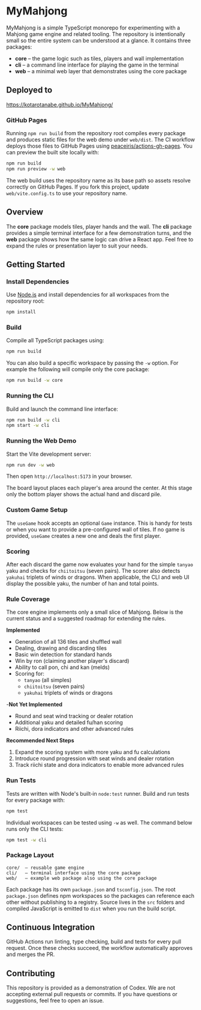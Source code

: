 # MyMahjong

MyMahjong is a simple TypeScript monorepo for experimenting with a Mahjong game engine and related tooling.  The repository is intentionally small so the entire system can be understood at a glance.  It contains three packages:

- **core** – the game logic such as tiles, players and wall implementation
- **cli** – a command line interface for playing the game in the terminal
- **web** – a minimal web layer that demonstrates using the core package

## Deployed to

https://kotarotanabe.github.io/MyMahjong/

### GitHub Pages

Running `npm run build` from the repository root compiles every package and
produces static files for the web demo under `web/dist`. The CI workflow deploys
those files to GitHub Pages using
[peaceiris/actions-gh-pages](https://github.com/peaceiris/actions-gh-pages).
You can preview the built site locally with:

```bash
npm run build
npm run preview -w web
```

The web build uses the repository name as its base path so assets resolve
correctly on GitHub Pages. If you fork this project, update `web/vite.config.ts`
to use your repository name.


## Overview

The **core** package models tiles, player hands and the wall.  The **cli**
package provides a simple terminal interface for a few demonstration turns, and
the **web** package shows how the same logic can drive a React app.  Feel free
to expand the rules or presentation layer to suit your needs.

## Getting Started

### Install Dependencies

Use [Node.js](https://nodejs.org/) and install dependencies for all workspaces from the repository root:

```bash
npm install
```

### Build

Compile all TypeScript packages using:

```bash
npm run build
```

You can also build a specific workspace by passing the `-w` option. For example
the following will compile only the core package:

```bash
npm run build -w core
```
### Running the CLI

Build and launch the command line interface:

```bash
npm run build -w cli
npm start -w cli
```

### Running the Web Demo

Start the Vite development server:

```bash
npm run dev -w web
```

Then open `http://localhost:5173` in your browser.

The board layout places each player's area around the center. At this stage only
the bottom player shows the actual hand and discard pile.

### Custom Game Setup

The `useGame` hook accepts an optional `Game` instance. This is handy for tests
or when you want to provide a pre-configured wall of tiles. If no game is
provided, `useGame` creates a new one and deals the first player.

### Scoring

After each discard the game now evaluates your hand for the simple `tanyao` yaku
and checks for `chiitoitsu` (seven pairs). The scorer also detects `yakuhai`
triplets of winds or dragons.
When applicable, the CLI and web UI display the possible yaku, the number of han
and total points.

### Rule Coverage

The core engine implements only a small slice of Mahjong. Below is the current
status and a suggested roadmap for extending the rules.

**Implemented**

- Generation of all 136 tiles and shuffled wall
- Dealing, drawing and discarding tiles
- Basic win detection for standard hands
- Win by ron (claiming another player's discard)
- Ability to call pon, chi and kan (melds)
- Scoring for:
  - `tanyao` (all simples)
  - `chiitoitsu` (seven pairs)
  - `yakuhai` triplets of winds or dragons

-**Not Yet Implemented**

- Round and seat wind tracking or dealer rotation
- Additional yaku and detailed fu/han scoring
- Riichi, dora indicators and other advanced rules

**Recommended Next Steps**

1. Expand the scoring system with more yaku and fu calculations
2. Introduce round progression with seat winds and dealer rotation
3. Track riichi state and dora indicators to enable more advanced rules


### Run Tests

Tests are written with Node's built‑in `node:test` runner. Build and run tests for every package with:

```bash
npm test
```

Individual workspaces can be tested using `-w` as well. The command below runs only the CLI tests:

```bash
npm test -w cli
```

### Package Layout

```
core/  – reusable game engine
cli/   – terminal interface using the core package
web/   – example web package also using the core package
```

Each package has its own `package.json` and `tsconfig.json`. The root
`package.json` defines npm workspaces so the packages can reference each other
without publishing to a registry. Source lives in the `src` folders and compiled
JavaScript is emitted to `dist` when you run the build script.

## Continuous Integration

GitHub Actions run linting, type checking, build and tests for every pull request.
Once these checks succeed, the workflow automatically approves and merges the PR.

## Contributing

This repository is provided as a demonstration of Codex. We are not accepting
external pull requests or commits. If you have questions or suggestions, feel
free to open an issue.

